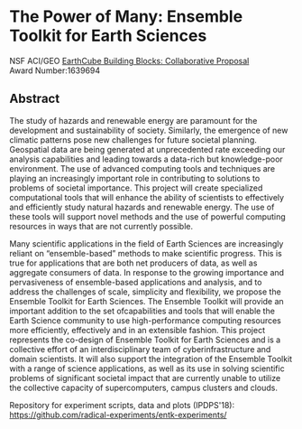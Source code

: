 # The Power of Many: Ensemble Toolkit for Earth Sciences

NSF ACI/GEO [EarthCube Building Blocks: Collaborative Proposal](https://www.nsf.gov/awardsearch/showAward?AWD_ID=1639694)  
Award Number:1639694

## Abstract 
The study of hazards and renewable energy are paramount for the development and sustainability of society. Similarly, the emergence of new climatic patterns pose new challenges for future societal planning.  Geospatial data are being generated at unprecedented rate exceeding our analysis capabilities and leading towards a data-rich but knowledge-poor environment.  The use of advanced computing tools and techniques are playing an increasingly important role in contributing to solutions to problems of societal importance. This project will create specialized computational tools that will enhance the ability of scientists to effectively and efficiently study natural hazards and renewable energy. The use of these tools will support novel methods and the use of powerful computing resources in ways that are not currently possible.

Many scientific applications in the field of Earth Sciences are increasingly reliant on “ensemble-based” methods to make scientific progress. This is true for applications that are both net producers of data, as well as aggregate consumers of data.  In response to the growing importance and pervasiveness of ensemble-based applications and analysis, and to address the challenges of scale, simplicity and flexibility, we propose the Ensemble Toolkit for Earth Sciences.  The Ensemble Toolkit will provide an important addition to the set ofcapabilities and tools that will enable the Earth Science community to use high-performance computing resources more efficiently, effectively and in an extensible fashion. This project represents the co-design of Ensemble Toolkit for Earth Sciences and is a collective effort of an interdisciplinary team of cyberinfrastructure and domain scientists. It will also support the integration of the Ensemble Toolkit with a range of science applications, as well as its use in solving scientific problems of significant societal impact that are currently unable to utilize the collective capacity of supercomputers, campus clusters and clouds.


Repository for experiment scripts, data and plots (IPDPS'18): https://github.com/radical-experiments/entk-experiments/
